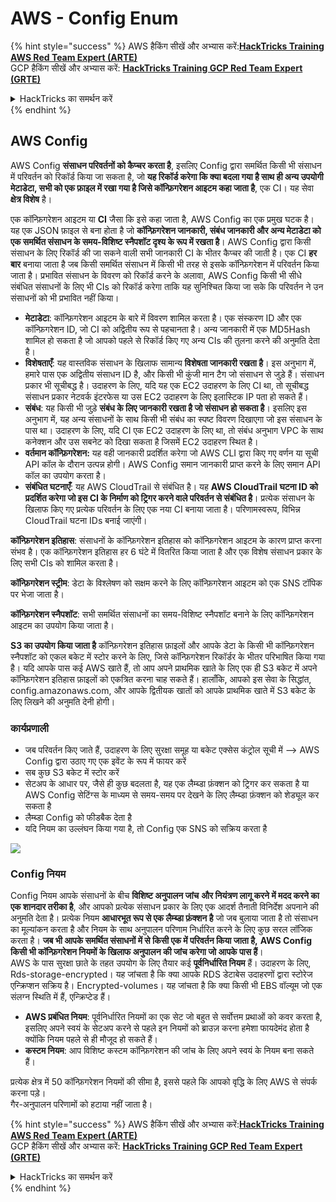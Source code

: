 # AWS - Config Enum

{% hint style="success" %}
AWS हैकिंग सीखें और अभ्यास करें:<img src="../../../../.gitbook/assets/image (1).png" alt="" data-size="line">[**HackTricks Training AWS Red Team Expert (ARTE)**](https://training.hacktricks.xyz/courses/arte)<img src="../../../../.gitbook/assets/image (1).png" alt="" data-size="line">\
GCP हैकिंग सीखें और अभ्यास करें: <img src="../../../../.gitbook/assets/image (2).png" alt="" data-size="line">[**HackTricks Training GCP Red Team Expert (GRTE)**<img src="../../../../.gitbook/assets/image (2).png" alt="" data-size="line">](https://training.hacktricks.xyz/courses/grte)

<details>

<summary>HackTricks का समर्थन करें</summary>

* [**सदस्यता योजनाएँ**](https://github.com/sponsors/carlospolop) देखें!
* **हमारे साथ जुड़ें** 💬 [**Discord समूह**](https://discord.gg/hRep4RUj7f) या [**टेलीग्राम समूह**](https://t.me/peass) या **हमारा अनुसरण करें** **Twitter** 🐦 [**@hacktricks\_live**](https://twitter.com/hacktricks\_live)**.**
* **हैकिंग ट्रिक्स साझा करें** [**HackTricks**](https://github.com/carlospolop/hacktricks) और [**HackTricks Cloud**](https://github.com/carlospolop/hacktricks-cloud) गिटहब रिपोजिटरी में PR सबमिट करके।

</details>
{% endhint %}

## AWS Config

AWS Config **संसाधन परिवर्तनों को कैप्चर करता है**, इसलिए Config द्वारा समर्थित किसी भी संसाधन में परिवर्तन को रिकॉर्ड किया जा सकता है, जो **यह रिकॉर्ड करेगा कि क्या बदला गया है साथ ही अन्य उपयोगी मेटाडेटा, सभी को एक फ़ाइल में रखा गया है जिसे कॉन्फ़िगरेशन आइटम कहा जाता है**, एक CI। यह सेवा **क्षेत्र विशेष** है।

एक कॉन्फ़िगरेशन आइटम या **CI** जैसा कि इसे कहा जाता है, AWS Config का एक प्रमुख घटक है। यह एक JSON फ़ाइल से बना होता है जो **कॉन्फ़िगरेशन जानकारी, संबंध जानकारी और अन्य मेटाडेटा को एक समर्थित संसाधन के समय-विशिष्ट स्नैपशॉट दृश्य के रूप में रखता है**। AWS Config द्वारा किसी संसाधन के लिए रिकॉर्ड की जा सकने वाली सभी जानकारी CI के भीतर कैप्चर की जाती है। एक CI **हर बार** बनाया जाता है जब किसी समर्थित संसाधन में किसी भी तरह से इसके कॉन्फ़िगरेशन में परिवर्तन किया जाता है। प्रभावित संसाधन के विवरण को रिकॉर्ड करने के अलावा, AWS Config किसी भी सीधे संबंधित संसाधनों के लिए भी CIs को रिकॉर्ड करेगा ताकि यह सुनिश्चित किया जा सके कि परिवर्तन ने उन संसाधनों को भी प्रभावित नहीं किया।

* **मेटाडेटा**: कॉन्फ़िगरेशन आइटम के बारे में विवरण शामिल करता है। एक संस्करण ID और एक कॉन्फ़िगरेशन ID, जो CI को अद्वितीय रूप से पहचानता है। अन्य जानकारी में एक MD5Hash शामिल हो सकता है जो आपको पहले से रिकॉर्ड किए गए अन्य CIs की तुलना करने की अनुमति देता है।
* **विशेषताएँ**: यह वास्तविक संसाधन के खिलाफ सामान्य **विशेषता जानकारी रखता है**। इस अनुभाग में, हमारे पास एक अद्वितीय संसाधन ID है, और किसी भी कुंजी मान टैग जो संसाधन से जुड़े हैं। संसाधन प्रकार भी सूचीबद्ध है। उदाहरण के लिए, यदि यह एक EC2 उदाहरण के लिए CI था, तो सूचीबद्ध संसाधन प्रकार नेटवर्क इंटरफेस या उस EC2 उदाहरण के लिए इलास्टिक IP पता हो सकते हैं।
* **संबंध**: यह किसी भी जुड़े **संबंध के लिए जानकारी रखता है जो संसाधन हो सकता है**। इसलिए इस अनुभाग में, यह अन्य संसाधनों के साथ किसी भी संबंध का स्पष्ट विवरण दिखाएगा जो इस संसाधन के पास था। उदाहरण के लिए, यदि CI एक EC2 उदाहरण के लिए था, तो संबंध अनुभाग VPC के साथ कनेक्शन और उस सबनेट को दिखा सकता है जिसमें EC2 उदाहरण स्थित है।
* **वर्तमान कॉन्फ़िगरेशन:** यह वही जानकारी प्रदर्शित करेगा जो AWS CLI द्वारा किए गए वर्णन या सूची API कॉल के दौरान उत्पन्न होगी। AWS Config समान जानकारी प्राप्त करने के लिए समान API कॉल का उपयोग करता है।
* **संबंधित घटनाएँ**: यह AWS CloudTrail से संबंधित है। यह **AWS CloudTrail घटना ID को प्रदर्शित करेगा जो इस CI के निर्माण को ट्रिगर करने वाले परिवर्तन से संबंधित है**। प्रत्येक संसाधन के खिलाफ किए गए प्रत्येक परिवर्तन के लिए एक नया CI बनाया जाता है। परिणामस्वरूप, विभिन्न CloudTrail घटना IDs बनाई जाएंगी।

**कॉन्फ़िगरेशन इतिहास**: संसाधनों के कॉन्फ़िगरेशन इतिहास को कॉन्फ़िगरेशन आइटम के कारण प्राप्त करना संभव है। एक कॉन्फ़िगरेशन इतिहास हर 6 घंटे में वितरित किया जाता है और एक विशेष संसाधन प्रकार के लिए सभी CIs को शामिल करता है।

**कॉन्फ़िगरेशन स्ट्रीम**: डेटा के विश्लेषण को सक्षम करने के लिए कॉन्फ़िगरेशन आइटम को एक SNS टॉपिक पर भेजा जाता है।

**कॉन्फ़िगरेशन स्नैपशॉट**: सभी समर्थित संसाधनों का समय-विशिष्ट स्नैपशॉट बनाने के लिए कॉन्फ़िगरेशन आइटम का उपयोग किया जाता है।

**S3 का उपयोग किया जाता है** कॉन्फ़िगरेशन इतिहास फ़ाइलों और आपके डेटा के किसी भी कॉन्फ़िगरेशन स्नैपशॉट को एकल बकेट में स्टोर करने के लिए, जिसे कॉन्फ़िगरेशन रिकॉर्डर के भीतर परिभाषित किया गया है। यदि आपके पास कई AWS खाते हैं, तो आप अपने प्राथमिक खाते के लिए एक ही S3 बकेट में अपने कॉन्फ़िगरेशन इतिहास फ़ाइलों को एकत्रित करना चाह सकते हैं। हालाँकि, आपको इस सेवा के सिद्धांत, config.amazonaws.com, और आपके द्वितीयक खातों को आपके प्राथमिक खाते में S3 बकेट के लिए लिखने की अनुमति देनी होगी।

### कार्यप्रणाली

* जब परिवर्तन किए जाते हैं, उदाहरण के लिए सुरक्षा समूह या बकेट एक्सेस कंट्रोल सूची में —> AWS Config द्वारा उठाए गए एक इवेंट के रूप में फायर करें
* सब कुछ S3 बकेट में स्टोर करें
* सेटअप के आधार पर, जैसे ही कुछ बदलता है, यह एक लैम्ब्डा फ़ंक्शन को ट्रिगर कर सकता है या AWS Config सेटिंग्स के माध्यम से समय-समय पर देखने के लिए लैम्ब्डा फ़ंक्शन को शेड्यूल कर सकता है
* लैम्ब्डा Config को फीडबैक देता है
* यदि नियम का उल्लंघन किया गया है, तो Config एक SNS को सक्रिय करता है

![](<../../../../.gitbook/assets/image (126).png>)

### Config नियम

Config नियम आपके संसाधनों के बीच **विशिष्ट अनुपालन जांच** **और नियंत्रण लागू करने में मदद करने का एक शानदार तरीका है**, और आपको प्रत्येक संसाधन प्रकार के लिए एक आदर्श तैनाती विनिर्देश अपनाने की अनुमति देता है। प्रत्येक नियम **आधारभूत रूप से एक लैम्ब्डा फ़ंक्शन है** जो जब बुलाया जाता है तो संसाधन का मूल्यांकन करता है और नियम के साथ अनुपालन परिणाम निर्धारित करने के लिए कुछ सरल लॉजिक करता है। **जब भी आपके समर्थित संसाधनों में से किसी एक में परिवर्तन किया जाता है,** **AWS Config किसी भी कॉन्फ़िगरेशन नियमों के खिलाफ अनुपालन की जांच करेगा जो आपके पास हैं**।\
AWS के पास सुरक्षा छाते के तहत उपयोग के लिए तैयार कई **पूर्वनिर्धारित नियम** हैं। उदाहरण के लिए, Rds-storage-encrypted। यह जांचता है कि क्या आपके RDS डेटाबेस उदाहरणों द्वारा स्टोरेज एन्क्रिप्शन सक्रिय है। Encrypted-volumes। यह जांचता है कि क्या किसी भी EBS वॉल्यूम जो एक संलग्न स्थिति में हैं, एन्क्रिप्टेड हैं।

* **AWS प्रबंधित नियम**: पूर्वनिर्धारित नियमों का एक सेट जो बहुत से सर्वोत्तम प्रथाओं को कवर करता है, इसलिए अपने स्वयं के सेटअप करने से पहले इन नियमों को ब्राउज़ करना हमेशा फायदेमंद होता है क्योंकि नियम पहले से ही मौजूद हो सकते हैं।
* **कस्टम नियम**: आप विशिष्ट कस्टम कॉन्फ़िगरेशन की जांच के लिए अपने स्वयं के नियम बना सकते हैं।

प्रत्येक क्षेत्र में 50 कॉन्फ़िगरेशन नियमों की सीमा है, इससे पहले कि आपको वृद्धि के लिए AWS से संपर्क करना पड़े।\
गैर-अनुपालन परिणामों को हटाया नहीं जाता है।

{% hint style="success" %}
AWS हैकिंग सीखें और अभ्यास करें:<img src="../../../../.gitbook/assets/image (1).png" alt="" data-size="line">[**HackTricks Training AWS Red Team Expert (ARTE)**](https://training.hacktricks.xyz/courses/arte)<img src="../../../../.gitbook/assets/image (1).png" alt="" data-size="line">\
GCP हैकिंग सीखें और अभ्यास करें: <img src="../../../../.gitbook/assets/image (2).png" alt="" data-size="line">[**HackTricks Training GCP Red Team Expert (GRTE)**<img src="../../../../.gitbook/assets/image (2).png" alt="" data-size="line">](https://training.hacktricks.xyz/courses/grte)

<details>

<summary>HackTricks का समर्थन करें</summary>

* [**सदस्यता योजनाएँ**](https://github.com/sponsors/carlospolop) देखें!
* **हमारे साथ जुड़ें** 💬 [**Discord समूह**](https://discord.gg/hRep4RUj7f) या [**टेलीग्राम समूह**](https://t.me/peass) या **हमारा अनुसरण करें** **Twitter** 🐦 [**@hacktricks\_live**](https://twitter.com/hacktricks\_live)**.**
* **हैकिंग ट्रिक्स साझा करें** [**HackTricks**](https://github.com/carlospolop/hacktricks) और [**HackTricks Cloud**](https://github.com/carlospolop/hacktricks-cloud) गिटहब रिपोजिटरी में PR सबमिट करके।

</details>
{% endhint %}
